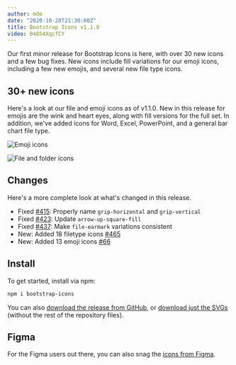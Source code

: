 ```yaml
---
author: mdo
date: "2020-10-28T21:30:00Z"
title: Bootstrap Icons v1.1.0
video: 04854XqcfCY
---
```


Our first minor release for Bootstrap Icons is here, with over 30 new icons and a few bug fixes. New icons include fill variations for our emoji icons, including a few new emojis, and several new file type icons.

## 30+ new icons

Here's a look at our file and emoji icons as of v1.1.0. New in this release for emojis are the wink and heart eyes, along with fill versions for the full set. In addition, we've added icons for Word, Excel, PowerPoint, and a general bar chart file type.

![Emoji icons](/assets/img/2020/10/icons-emoji.png)

![File and folder icons](/assets/img/2020/10/icons-files-folders.png)

## Changes

Here's a more complete look at what's changed in this release.

- Fixed [#415](https://github.com/twbs/icons/issues/415): Properly name `grip-horizontal` and `grip-vertical`
- Fixed [#423](https://github.com/twbs/icons/issues/423): Update `arrow-up-square-fill`
- Fixed [#437](https://github.com/twbs/icons/issues/437): Make `file-earmark` variations consistent
- New: Added 18 filetype icons [#465](https://github.com/twbs/icons/pull/465)
- New: Added 13 emoji icons [#66](https://github.com/twbs/icons/pull/466)

## Install

To get started, install via npm:

```sh
npm i bootstrap-icons
```

You can also [download the release from GitHub](https://github.com/twbs/icons/releases/tag/v1.1.0), or [download just the SVGs](https://github.com/twbs/icons/releases/download/v1.1.0/bootstrap-icons-1.1.0.zip) (without the rest of the repository files).

## Figma

For the Figma users out there, you can also snag the [icons from Figma](https://www.figma.com/file/6jIgJymnRpMjGSMG2BKNRe/Bootstrap-Icons-v1.1.0?node-id=0%3A1).
